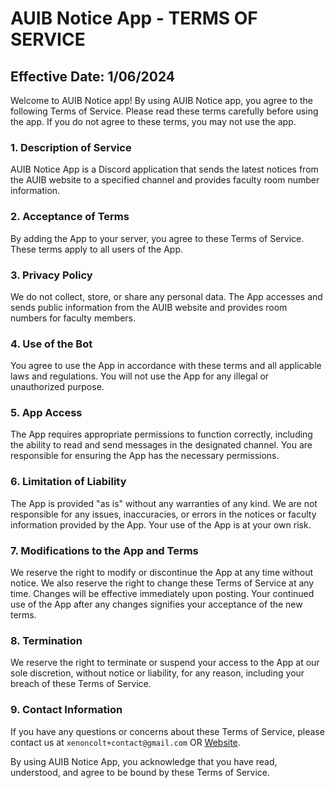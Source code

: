 # AUIB Notice App - TERMS OF SERVICE 

## Effective Date: 1/06/2024

Welcome to AUIB Notice app! By using AUIB Notice app, you agree to the following Terms of Service. Please read these terms carefully before using the app. If you do not agree to these terms, you may not use the app.

### 1. Description of Service
AUIB Notice App is a Discord application that sends the latest notices from the AUIB website to a specified channel and provides faculty room number information.

### 2. Acceptance of Terms
By adding the App to your server, you agree to these Terms of Service. These terms apply to all users of the App.

### 3. Privacy Policy
We do not collect, store, or share any personal data. The App accesses and sends public information from the AUIB website and provides room numbers for faculty members.

### 4. Use of the Bot
You agree to use the App in accordance with these terms and all applicable laws and regulations. You will not use the App for any illegal or unauthorized purpose.

### 5. App Access
The App requires appropriate permissions to function correctly, including the ability to read and send messages in the designated channel. You are responsible for ensuring the App has the necessary permissions.

### 6. Limitation of Liability
The App is provided "as is" without any warranties of any kind. We are not responsible for any issues, inaccuracies, or errors in the notices or faculty information provided by the App. Your use of the App is at your own risk.

### 7. Modifications to the App and Terms
We reserve the right to modify or discontinue the App at any time without notice. We also reserve the right to change these Terms of Service at any time. Changes will be effective immediately upon posting. Your continued use of the App after any changes signifies your acceptance of the new terms.

### 8. Termination
We reserve the right to terminate or suspend your access to the App at our sole discretion, without notice or liability, for any reason, including your breach of these Terms of Service.

### 9. Contact Information
If you have any questions or concerns about these Terms of Service, please contact us at `xenoncolt+contact@gmail.com` OR [Website](https://xenoncolt.xyz).

By using AUIB Notice App, you acknowledge that you have read, understood, and agree to be bound by these Terms of Service.
